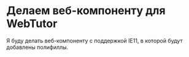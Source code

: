 # Делаем веб-компоненту для WebTutor

Я буду делать веб-компоненту с поддержкой IE11, в которой будут добавлены полифиллы.



